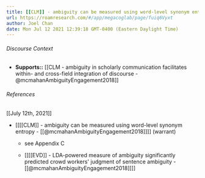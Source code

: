 ```yaml
---
title: [[CLM]] - ambiguity can be measured using word-level synonym entropy - [[@mcmahanAmbiguityEngagement2018]]
url: https://roamresearch.com/#/app/megacoglab/page/fuiq6Vyxt
author: Joel Chan
date: Mon Jul 12 2021 12:39:18 GMT-0400 (Eastern Daylight Time)
---
```




###### Discourse Context

- **Supports::** [[CLM - ambiguity in scholarly communication facilitates within- and cross-field integration of discourse - @mcmahanAmbiguityEngagement2018]]

###### References

[[July 12th, 2021]]

- [[[[CLM]] - ambiguity can be measured using word-level synonym entropy - [[@mcmahanAmbiguityEngagement2018]]]] (warrant)

    - see Appendix C

    - [[[[EVD]] - LDA-powered measure of ambiguity significantly predicted crowd workers' judgment of sentence ambiguity - [[@mcmahanAmbiguityEngagement2018]]]]
